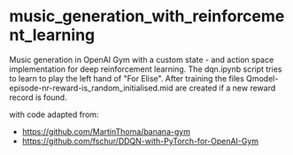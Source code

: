 # music_generation_with_reinforcement_learning
Music generation in OpenAI Gym with a custom state - and action space implementation for deep reinforcement learning. The dqn.ipynb script tries to learn to play the left hand of "For Elise". After training the files Qmodel-episode-nr-reward-is_random_initialised.mid are created if a new reward record is found.

with code adapted from:
  * https://github.com/MartinThoma/banana-gym
  * https://github.com/fschur/DDQN-with-PyTorch-for-OpenAI-Gym
